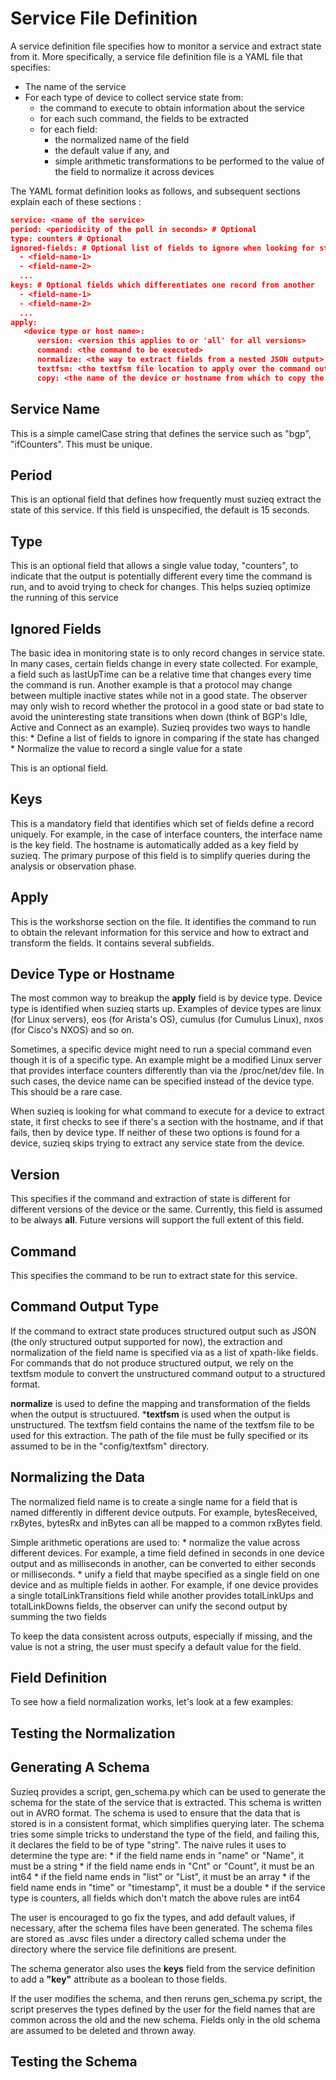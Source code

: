 # Service File Definition #

A service definition file specifies how to monitor a service and extract state from it. More specifically, a service file definition file is a YAML file that specifies:
  * The name of the service
  * For each type of device to collect service state from:
      * the command to execute to obtain information about the service
      * for each such command, the fields to be extracted
	  * for each field:
    	  * the normalized name of the field
		  * the default value if any, and 
		  * simple arithmetic transformations to be performed to the value of the field to normalize it across devices

The YAML format definition looks as follows, and subsequent sections explain each of these sections :

``` json
service: <name of the service>
period: <periodicity of the poll in seconds> # Optional
type: counters # Optional
ignored-fields: # Optional list of fields to ignore when looking for state changes
  - <field-name-1>
  - <field-name-2>
  ...
keys: # Optional fields which differentiates one record from another
  - <field-name-1>
  - <field-name-2>
  ...
apply:
   <device type or host name>:
      version: <version this applies to or 'all' for all versions>
	  command: <the command to be executed>
	  normalize: <the way to extract fields from a nested JSON output>
	  textfsm: <the textfsm file location to apply over the command output>
	  copy: <the name of the device or hostname from which to copy the commands and fields for this service>
```

## Service Name ##
This is a simple camelCase string that defines the service such as "bgp", "ifCounters". This must be unique.

## Period ##

This is an optional field that defines how frequently must suzieq extract the state of this service. If this field is unspecified, the default is 15 seconds. 

## Type ##
This is an optional field that allows a single value today, "counters", to indicate that the output is potentially different every time the command is run, and to avoid trying to check for changes. This helps suzieq optimize the running of this service

## Ignored Fields ##

The basic idea in monitoring state is to only record changes in service state. In many cases, certain fields change in every state collected. For example, a field such as lastUpTime can be a relative time that changes every time the command is run. Another example is that a protocol may change between multiple inactive states while not in a good state. The observer may only wish to record whether the protocol in a good state or bad state to avoid the uninteresting state transitions when down (think of BGP's Idle, Active and Connect as an example). Suzieq provides two ways to handle this:
    * Define a list of fields to ignore in comparing if the state has changed
	* Normalize the value to record a single value for a state
	
This is an optional field.

## Keys ##

This is a mandatory field that identifies which set of fields define a record uniquely. For example, in the case of interface counters, the interface name is the key field. The hostname is automatically added as a key field by suzieq. The primary purpose of this field is to simplify queries during the analysis or observation phase.

## Apply ##

This is the workshorse section on the file. It identifies the command to run to obtain the relevant information for this service and how to extract and transform the fields. It contains several subfields. 

## Device Type or Hostname ##

The most common way to breakup the **apply** field is by device type. Device type is identified when suzieq starts up. Examples of device types are linux (for Linux servers), eos (for Arista's OS), cumulus (for Cumulus Linux), nxos (for Cisco's NXOS) and so on. 

Sometimes, a specific device might need to run a special command even though it is of a specific type. An example might be a modified Linux server that provides interface counters differently than via the /proc/net/dev file. In such cases, the device name can be specified instead of the device type. This should be a rare case.

When suzieq is looking for what command to execute for a device to extract state, it first checks to see if there's a section with the hostname, and if that fails, then by device type. If neither of these two options is found for a device, suzieq skips trying to extract any service state from the device.

## Version ##

This specifies if the command and extraction of state is different for different versions of the device or the same. Currently, this field is assumed to be always **all**. Future versions will support the full extent of this field.

## Command ##

This specifies the command to be run to extract state for this service. 

## Command Output Type ##

If the command to extract state produces structured output such as JSON (the only structured output supported for now), the extraction and normalization of the field name is specified via as a list of xpath-like fields. For commands that do not produce structured output, we rely on the textfsm module to convert the unstructured command output to a structured format.

**normalize** is used to define the mapping and transformation of the fields when the output is structuured. ***textfsm** is used when the output is unstructured. The textfsm field contains the name of the textfsm file to be used for this extraction. The path of the file must be fully specified or its assumed to be in the "config/textfsm" directory.

## Normalizing the Data ##

The normalized field name is to create a single name for a field that is named differently in different device outputs. For example, bytesReceived, rxBytes, bytesRx and inBytes can all be mapped to a common rxBytes field. 

Simple arithmetic operations are used to:
    * normalize the value across different devices. For example, a time field defined in seconds in one device output and as milliseconds in another, can be converted to either seconds or milliseconds. 
	* unify a field that maybe specified as a single field on one device and as multiple fields in aother. For example, if one device provides a single totalLinkTransitions field while another provides totalLinkUps and totalLinkDowns fields, the observer can unify the second output by summing the two fields

To keep the data consistent across outputs, especially if missing, and the value is not a string, the user must specify a default value for the field.

## Field Definition ##

To see how a field normalization works, let's look at a few examples:

## Testing the Normalization ##

## Generating A Schema ##

Suzieq provides a script, gen_schema.py which can be used to generate the schema for the state of the service that is extracted. This schema is written out in AVRO format. The schema is used to ensure that the data that is stored is in a consistent format, which simplifies querying later. The schema tries some simple tricks to understand the type of the field, and failing this, it declares the field to be of type "string". The naive rules it uses to determine the type are:
    * if the field name ends in "name" or "Name", it must be a string
	* if the field name ends in "Cnt" or "Count", it must be an int64
	* if the field name ends in "list" or "List", it must be an array
	* if the field name ends in "time" or "timestamp", it must be a double
	* if the service type is counters, all fields which don't match the above rules are int64
	
The user is encouraged to go fix the types, and add default values, if necessary, after the schema files have been generated. The schema files are stored as .avsc files under a directory called schema under the directory where the service file definitions are present.

The schema generator also uses the **keys** field from the service definition to add a **"key"** attribute as a boolean to those fields.

If the user modifies the schema, and then reruns gen_schema.py script, the script preserves the types defined by the user for the field names that are common across the old and the new schema. Fields only in the old schema are assumed to be deleted and thrown away.

## Testing the Schema ##
